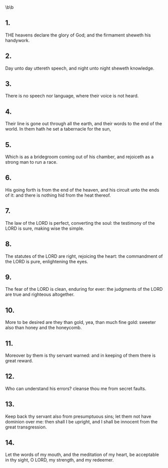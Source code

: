 \b\b
## 1.
THE heavens declare the glory of God; and the firmament sheweth his handywork.
## 2.
Day unto day uttereth speech, and night unto night sheweth knowledge.
## 3.
There is no speech nor language, where their voice is not heard.
## 4.
Their line is gone out through all the earth, and their words to the end of the world.  In them hath he set a tabernacle for the sun,
## 5.
Which is as a bridegroom coming out of his chamber, and rejoiceth as a strong man to run a race.
## 6.
His going forth is from the end of the heaven, and his circuit unto the ends of it: and there is nothing hid from the heat thereof.
## 7.
The law of the LORD is perfect, converting the soul: the testimony of the LORD is sure, making wise the simple.
## 8.
The statutes of the LORD are right, rejoicing the heart: the commandment of the LORD is pure, enlightening the eyes.
## 9.
The fear of the LORD is clean, enduring for ever: the judgments of the LORD are true and righteous altogether.
## 10.
More to be desired are they than gold, yea, than much fine gold: sweeter also than honey and the honeycomb.
## 11.
Moreover by them is thy servant warned: and in keeping of them there is great reward.
## 12.
Who can understand his errors?  cleanse thou me from secret faults.
## 13.
Keep back thy servant also from presumptuous sins; let them not have dominion over me: then shall I be upright, and I shall be innocent from the great transgression.
## 14.
Let the words of my mouth, and the meditation of my heart, be acceptable in thy sight, O LORD, my strength, and my redeemer.
